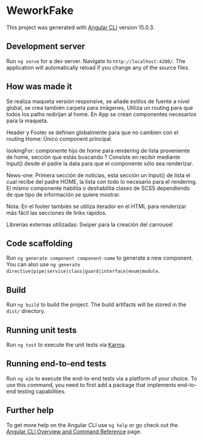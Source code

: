# WeworkFake

This project was generated with [Angular CLI](https://github.com/angular/angular-cli) version 15.0.3.

## Development server

Run `ng serve` for a dev server. Navigate to `http://localhost:4200/`. The application will automatically reload if you change any of the source files.

## How was made it
Se realiza maqueta versión responsive, se añade estilos de fuente a nivel global, se crea también carpeta para imágenes,
Utiliza un routing para que todos los paths redirijan al home. 
En App se crean componentes necesarios para la maqueta.

Header y Footer se definen globalmente para que no cambien con el routing
Home: Único component principal. 

lookingFor: componente hijo de home para rendering de lista proveniente de home, sección que estás buscando ? 
Consiste en recibir mediante Input() desde el padre la data para que el componente sólo sea renderizar. 

News-one: Primera sección de noticias, esta sección un Input() de lista el cual recibe del padre HOME, la lista con todo lo necesario para el rendering.
El mismo componente habilita o deshabilita clases de SCSS dependiendo de que tipo de información se quiere mostrar. 

Nota: En el footer también se utiliza iterador en el HTML para renderizar más fácil las secciones de links rápidos.  

Librerías externas utilizadas: 
Swiper para la creación del carrousel

## Code scaffolding

Run `ng generate component component-name` to generate a new component. You can also use `ng generate directive|pipe|service|class|guard|interface|enum|module`.

## Build

Run `ng build` to build the project. The build artifacts will be stored in the `dist/` directory.

## Running unit tests

Run `ng test` to execute the unit tests via [Karma](https://karma-runner.github.io).

## Running end-to-end tests

Run `ng e2e` to execute the end-to-end tests via a platform of your choice. To use this command, you need to first add a package that implements end-to-end testing capabilities.

## Further help

To get more help on the Angular CLI use `ng help` or go check out the [Angular CLI Overview and Command Reference](https://angular.io/cli) page.
